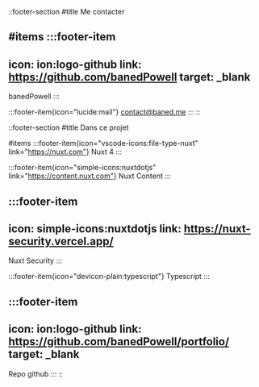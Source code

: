 ::footer-section
#title
Me contacter

#items
  :::footer-item
  ---
  icon: ion:logo-github
  link: https://github.com/banedPowell
  target: _blank
  ---
  banedPowell
  :::

  :::footer-item{icon="lucide:mail"}
  <contact@baned.me>
  :::
::

::footer-section
#title
Dans ce projet

#items
  :::footer-item{icon="vscode-icons:file-type-nuxt" link="https://nuxt.com"}
  Nuxt 4
  :::

  :::footer-item{icon="simple-icons:nuxtdotjs" link="https://content.nuxt.com"}
  Nuxt Content
  :::

  :::footer-item
  ---
  icon: simple-icons:nuxtdotjs
  link: https://nuxt-security.vercel.app/
  ---
  Nuxt Security
  :::

  :::footer-item{icon="devicon-plain:typescript"}
  Typescript
  :::

  :::footer-item
  ---
  icon: ion:logo-github
  link: https://github.com/banedPowell/portfolio/
  target: _blank
  ---
  Repo github
  :::
::
